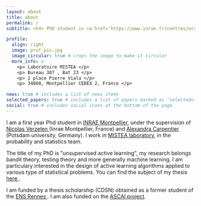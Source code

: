 ```yaml
---
layout: about
title: about
permalink: /
subtitle: <h4> PhD student in <a href='https://www.inrae.fr/centres/occitanie-montpellier'>INRAE Montpellier</a>,  <a href='https://mistea.montpellier.hub.inrae.fr/'> MISTEA laboratory</a> </h2>

profile:
  align: right
  image: prof_pic.jpg
  image_circular: true # crops the image to make it circular
  more_info: >
    <p> Laboratoire MISTEA </p>
    <p> Bureau 307 , Bat 23 </p>
    <p> 2 place Pierre Viala </p>
    <p> 34060, Montpellier CEDEX 2, France </p>

news: true # includes a list of news items
selected_papers: true # includes a list of papers marked as "selected={true}"
social: true # includes social icons at the bottom of the page
---
```


I am a first year Phd student in <a href='https://www.inrae.fr/centres/occitanie-montpellier'>INRAE Montpellier</a>, under the supervision of <a href='https://verzelen.montpellier.inrae.fr/'> Nicolas Verzelen </a> (Inrae Montpellier, France) and <a href='https://sites.google.com/site/alexandracarpentierresearch/'> Alexandra Carpentier </a> (Potsdam university, Germany). I work in <a href='https://mistea.montpellier.hub.inrae.fr/'> MISTEA laboratory</a>, in the probability and statistics team. 

The title of my PhD is "unsupervised active learning", my research belongs bandit theory, testing theory and more generally machine learning. I am particulary interested in the design of active learning algorithms applied to various type of statistical problems. You can find the subject of my thesis  <a href='https://theses.fr/s372674'> here </a>.

I am funded by a thesis scholarship (CDSN) obtained as a former student of the <a href='https://www.ens-rennes.fr/'> ENS Rennes </a>. I am also funded on the <a href='https://sites.google.com/view/prci-ascai/accueil'> ASCAI project</a>.


